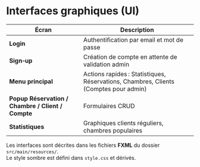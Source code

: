 # Interfaces graphiques (UI)

| Écran | Description |
|-------|-------------|
| **Login** | Authentification par email et mot de passe |
| **Sign‑up** | Création de compte en attente de validation admin |
| **Menu principal** | Actions rapides : Statistiques, Réservations, Chambres, Clients (Comptes pour admin) |
| **Popup Réservation / Chambre / Client / Compte** | Formulaires CRUD |
| **Statistiques** | Graphiques clients réguliers, chambres populaires |

Les interfaces sont décrites dans les fichiers **FXML** du dossier `src/main/resources/`.  
Le style sombre est défini dans `style.css` et dérivés.
